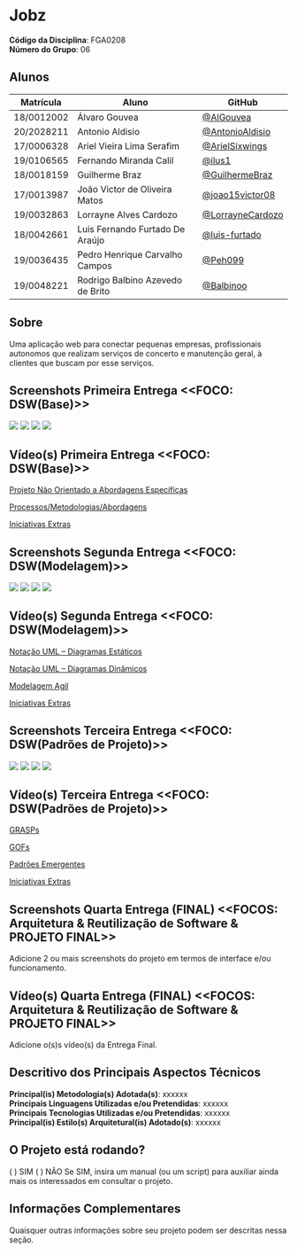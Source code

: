 # Jobz

**Código da Disciplina**: FGA0208<br>
**Número do Grupo**: 06<br>

## Alunos

| Matrícula  | Aluno                            | GitHub                                                 |
| ---------- | -------------------------------- | ------------------------------------------------------ |
| 18/0012002 | Álvaro Gouvea                    | [@AlGouvea](https://github.com/AlGouvea)               |
| 20/2028211 | Antonio Aldisio                  | [@AntonioAldisio](https://github.com/AntonioAldisio)   |
| 17/0006328 | Ariel Vieira Lima Serafim        | [@ArielSixwings](https://github.com/ArielSixwings)     |
| 19/0106565 | Fernando Miranda Calil           | [@ilus1](https://github.com/ilus1)                     |
| 18/0018159 | Guilherme Braz                   | [@GuilhermeBraz](https://github.com/GuilhermeBraz)     |
| 17/0013987 | João Victor de Oliveira Matos    | [@joao15victor08](https://github.com/joao15victor08)   |
| 19/0032863 | Lorrayne Alves Cardozo           | [@LorrayneCardozo](https://github.com/LorrayneCardozo) |
| 18/0042661 | Luis Fernando Furtado De Araújo  | [@luis-furtado](https://github.com/luis-furtado)       |
| 19/0036435 | Pedro Henrique Carvalho Campos   | [@Peh099](https://github.com/Peh099)                   |
| 19/0048221 | Rodrigo Balbino Azevedo de Brito | [@Balbinoo](https://github.com/Balbinoo)               |

## Sobre

Uma aplicação web para conectar pequenas empresas, profissionais autonomos que realizam serviços de concerto e manutenção geral, à clientes que buscam por esse serviços.

## Screenshots Primeira Entrega <<FOCO: DSW(Base)>>

<img src='docs/assets/images/apresentacao-base/logo.png' width=auto height=auto>
<img src='docs/assets/images/apresentacao-base/DesignSprint.png' width=auto height=auto>
<img src='docs/assets/images/apresentacao-base/TermoAbertura.png' width=auto height=auto>
<img src='docs/assets/images/apresentacao-base/metodologias.png' width=auto height=auto>

## Vídeo(s) Primeira Entrega <<FOCO: DSW(Base)>>

[Projeto Não Orientado a Abordagens Específicas](https://www.youtube.com/watch?v=eT3nrE5kbbQ) 

[Processos/Metodologias/Abordagens](https://www.youtube.com/watch?v=rfFAu3dBPeM)

[Iniciativas Extras](https://www.youtube.com/watch?v=QfjaEft9OEA)

## Screenshots Segunda Entrega <<FOCO: DSW(Modelagem)>>

<img src='docs/assets/images/apresentacao-modelagem/agil.png' width=auto height=auto>
<img src='docs/assets/images/apresentacao-modelagem/dinamicos.png' width=auto height=auto>
<img src='docs/assets/images/apresentacao-modelagem/estaticos.png' width=auto height=auto>
<img src='docs/assets/images/apresentacao-modelagem/extra.png' width=auto height=auto>

## Vídeo(s) Segunda Entrega <<FOCO: DSW(Modelagem)>>



[Notação UML – Diagramas Estáticos](https://www.youtube.com/watch?v=5ZAOZhQOJvI) 

[Notação UML – Diagramas Dinâmicos](https://www.youtube.com/watch?v=4SzbcVgd2f8)

[Modelagem Agil](https://www.youtube.com/watch?v=zhntwoTsx70)

[Iniciativas Extras](https://www.youtube.com/watch?v=fhQ_-XiADMQ)

## Screenshots Terceira Entrega <<FOCO: DSW(Padrões de Projeto)>>

<img src='docs/assets/images/apresentacao-padroes/grasps.png' width=auto height=auto>
<img src='docs/assets/images/apresentacao-padroes/gofs.png' width=auto height=auto>
<img src='docs/assets/images/apresentacao-padroes/emergentes.png' width=auto height=auto>
<img src='docs/assets/images/apresentacao-padroes/correcoes.png' width=auto height=auto>

## Vídeo(s) Terceira Entrega <<FOCO: DSW(Padrões de Projeto)>>

[GRASPs](https://youtu.be/jic8z553Xeo ) 

[GOFs](https://www.youtube.com/watch?v=OAdXKxiUW7E)

[Padrões Emergentes](https://www.youtube.com/watch?v=qA6_NSfRncE)

[Iniciativas Extras](https://www.youtube.com/watch?v=XkZczDKdXRg)

## Screenshots Quarta Entrega (FINAL) <<FOCOS: Arquitetura & Reutilização de Software & PROJETO FINAL>>

Adicione 2 ou mais screenshots do projeto em termos de interface e/ou funcionamento.

## Vídeo(s) Quarta Entrega (FINAL) <<FOCOS: Arquitetura & Reutilização de Software & PROJETO FINAL>>

Adicione o(s)s vídeo(s) da Entrega Final.

## Descritivo dos Principais Aspectos Técnicos

**Principal(is) Metodologia(s) Adotada(s)**: xxxxxx<br>
**Principais Linguagens Utilizadas e/ou Pretendidas**: xxxxxx<br>
**Principais Tecnologias Utilizadas e/ou Pretendidas**: xxxxxx<br>
**Principal(is) Estilo(s) Arquitetural(is) Adotado(s)**: xxxxxx<br>

## O Projeto está rodando?

( ) SIM
( ) NÃO
Se SIM, insira um manual (ou um script) para auxiliar ainda mais os interessados em consultar o projeto.

## Informações Complementares

Quaisquer outras informações sobre seu projeto podem ser descritas nessa seção.
